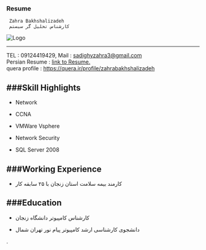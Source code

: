 ﻿### Resume
```
 Zahra Bakhshalizadeh
 کارشناس تحلیل گر سیستم
```

![Logo](https://zahranakhshalizadeh.github.io/pic.png)

---

TEL  : 09124419429,
Mail : sadighyzahra3@gmail.com <br/>
Persian Resume : [link to Resume.](https://zahranakhshalizadeh.github.io/Resume_Fa.pdf) <br/>
quera profile : https://quera.ir/profile/zahrabakhshalizadeh

###Skill Highlights
---
+	Network

+	CCNA

+	VMWare Vsphere

+	Network Security

+	SQL Server 2008


###Working Experience
---
+ کارمند بیمه سلامت استان زنجان با ۲۵ سابقه کار 
    
###Education
---
+  کارشناس کامپیوتر دانشگاه زنجان

+ دانشجوی کارشناسی ارشد کامپیوتر پیام نور تهران شمال
  
.
